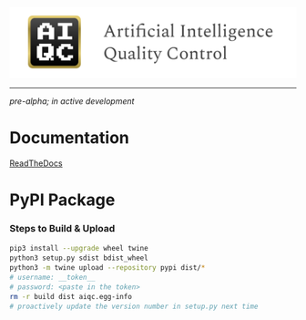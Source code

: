 ![AIQC (wide)](/docs/images/aiqc_logo_wide_black_docs.png)

---
*pre-alpha; in active development*

# Documentation

[ReadTheDocs](https://aiqc.readthedocs.io/)


# PyPI Package

### Steps to Build & Upload

```bash
pip3 install --upgrade wheel twine
python3 setup.py sdist bdist_wheel
python3 -m twine upload --repository pypi dist/*
# username: __token__
# password: <paste in the token>
rm -r build dist aiqc.egg-info
# proactively update the version number in setup.py next time
```